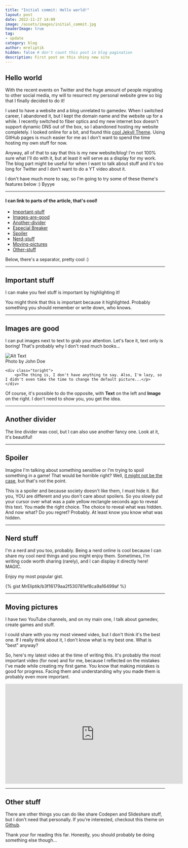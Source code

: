 ```yaml
---
title: "Initial commit: Hello world!"
layout: post
date: 2022-11-27 14:09
image: /assets/images/initial_commit.jpg
headerImage: true
tag:
- update
category: blog
author: mreliptik
hidden: false # don't count this post in blog pagination
description: First post on this shiny new site
---
```


## Hello world

With the recent events on Twitter and the huge amount of people migrating to other social media, my will to resurrect my personal website grew so big that I finally decided to do it! 

I used to have a website and a blog unrelated to gamedev. When I switched career, I abandoned it, but I kept the domain name and the website up for a while. I recently switched to fiber optics and my new internet box doesn't support dynamic DNS out of the box, so I abandoned hosting my website completely. 
I looked online for a bit, and found this [cool Jekyll Theme](https://sergiokopplin.github.io/indigo/). Using GitHub pages is much easier for me as I don't want to spend the time hosting my own stuff for now. 

Anyway, all of that to say that this is my new website/blog! I'm not 100% sure what I'll do with it, but at least it will serve as a display for my work. The blog part might be useful for when I want to talk about stuff and it's too long for Twitter and I don't want to do a YT video about it. 

I don't have much more to say, so I'm going to try some of these theme's features below :) Byyye

---

#### I can link to parts of the article, that's cool!
- [Important-stuff](#important-stuff)
- [Images-are-good](#images-are-good)
- [Another-divider](#another-divider)
- [Especial Breaker](#especial-breaker)
- [Spoiler](#spoiler)
- [Nerd-stuff](#nerd-stuff)
- [Moving-pictures](#moving-pictures)
- [Other-stuff](#other-stuff)

Below, there's a separator, pretty cool :)

---

## Important stuff

I can make you feel stuff is important by highlighting it!

<span class="evidence">You might think that this is important because it highlighted. Probably something you should remember or write down, who knows.</span>

---

## Images are good

I can put images next to text to grab your attention. Let's face it, text only is boring! That's probably why I don't read much books...

<div class="side-by-side">
    <div class="toleft">
        <img class="image" src="{{ site.url }}/{{ site.picture }}" alt="Alt Text">
        <figcaption class="caption">Photo by John Doe</figcaption>
    </div>

    <div class="toright">
        <p>The thing is, I don't have anything to say. Also, I'm lazy, so I didn't even take the time to change the default picture...</p>
    </div>
</div>

Of course, it's possible to do the opposite, with **Text** on the left and **Image** on the right.
I don't need to show you, you get the idea.

---

## Another divider

The line divider was cool, but I can also use another fancy one. Look at it, it's beautiful!

<div class="breaker"></div>

---

## Spoiler

Imagine I'm talking about something sensitive or I'm trying to spoil something in a game! That would be horrible right? Well, [it might not be the case](https://www.universityofcalifornia.edu/news/spoiler-alert-spoilers-make-you-enjoy-stories-more#:~:text=According%20to%20research%20by%20UC,you%20enjoy%20it%20even%20more.), but that's not the point.

<div class="spoiler"><p>This is a spoiler and because society doesn't like them, I must hide it. But you, YOU are different and you don't care about spoilers. So you slowly put your cursor over what was a pale yellow rectangle seconds ago to reveal this text. You made the right choice. The choice to reveal what was hidden. And now what? Do you regret? Probably. At least know you know what was hidden.</p></div>

---

## Nerd stuff

I'm a nerd and you too, probably. Being a nerd online is cool because I can share my cool nerd things and you might enjoy them. Sometimes, I'm writing code worth sharing (rarely), and I can display it directly here! MAGIC.

Enjoy my most popular gist.

{% gist MrEliptik/b3f16179aa2f530781ef8ca9a16499af %}

---

## Moving pictures

I have two YouTube channels, and on my main one, I talk about gamedev, create games and stuff.

I could share with you my most viewed video, but I don't think it's the best one. If I really think about it, I don't know what is my best one. What is "best" anyway? 

So, here's my latest video at the time of writing this. It's probably the most important video (for now) and for me, because I reflected on the mistakes I've made while creating my first game. You know that making mistakes is good for progress. Facing them and understanding why you made them is probably even more important. 

<iframe width="560" height="315" src="https://www.youtube.com/embed/tqoa8K9AJIY" title="YouTube video player" frameborder="0" allow="accelerometer; autoplay; clipboard-write; encrypted-media; gyroscope; picture-in-picture" allowfullscreen></iframe>

---

## Other stuff

There are other things you can do like share Codepen and Slideshare stuff, but I don't need that personally. If you're interested, checkout this theme on [Github](https://github.com/sergiokopplin/indigo). 

Thank your for reading this far. Honestly, you should probably be doing something else though...